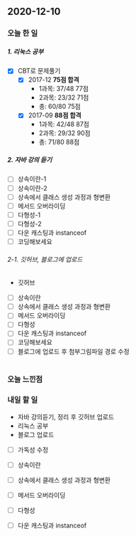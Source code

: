 2020-12-10
--

### 오늘 한 일
##### 1. 리눅스 공부

- [x] CBT로 문제풀기
  - [x] 2017-12  **75점 합격**
  	* 1과목: 37/48 77점
  	* 2과목: 23/32 71점
  	* 총: 60/80 75점
  - [x] 2017-09  **88점 합격**
  	* 1과목: 42/48 87점
  	* 2과목: 29/32 90점
  	* 총: 71/80 88점

##### 2. 자바 강의 듣기

- [ ] 상속이란-1
- [ ] 상속이란-2
- [ ] 상속에서 클래스 생성 과정과 형변환
- [ ] 메서드 오버라이딩
- [ ] 다형성-1
- [ ] 다형성-2
- [ ] 다운 캐스팅과 instanceof
- [ ] 코딩해보세요

###### 2-1. 깃허브, 블로그에 업로드
- 깃허브
- [ ] 상속이란
- [ ] 상속에서 클래스 생성 과정과 형변환
- [ ] 메서드 오버라이딩
- [ ] 다형성
- [ ] 다운 캐스팅과 instanceof
- [ ] 코딩해보세요
- [ ] 블로그에 업로드 후 첨부그림파일 경로 수정<br><br>

### 오늘 느낀점

### 내일 할 일
* 자바 강의듣기, 정리 후 깃허브 업로드
* 리눅스 공부
* 블로그 업로드
- [ ] 가독성 수정
- [ ] 상속이란
- [ ] 상속에서 클래스 생성 과정과 형변환
- [ ] 메서드 오버라이딩
- [ ] 다형성
- [ ] 다운 캐스팅과 instanceof




